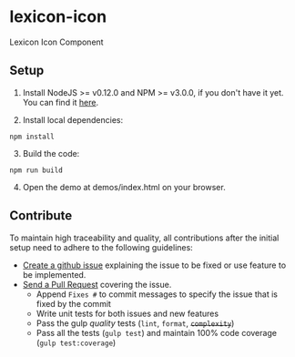 # lexicon-icon

Lexicon Icon Component

## Setup

1. Install NodeJS >= v0.12.0 and NPM >= v3.0.0, if you don't have it yet. You
can find it [here](https://nodejs.org).

2. Install local dependencies:

  ```
  npm install
  ```

3. Build the code:

  ```
  npm run build
  ```

4. Open the demo at demos/index.html on your browser.

## Contribute

To maintain high traceability and quality, all contributions after the initial setup need to adhere to the following guidelines:

- [Create a github issue](https://github.com/liferay-lexicon/lexicon-icon/issues/new) explaining the issue to be fixed or use feature to be implemented.
- [Send a Pull Request](https://github.com/liferay-lexicon/lexicon-icon/compare) covering the issue.
	- Append `Fixes #` to commit messages to specify the issue that is fixed by the commit
	- Write unit tests for both issues and new features
	- Pass the gulp _quality_ tests (`lint`, `format`, ~~`complexity`~~)
	- Pass all the tests (`gulp test`) and maintain 100% code coverage (`gulp test:coverage`)

